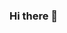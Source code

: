### Hi there 👋

<!--
**AzamHosseinian/AzamHosseinian** is a ✨ _special_ ✨ repository because its `README.md` (this file) appears on your GitHub profile.

Here are some ideas to get you started:
![aboutme](https://github.com/AzamHosseinian/AzamHosseinian/assets/51117788/9088388d-0038-4b67-bf34-1ebdce3d874d)

- 🔭 I’m currently working on ...
- 🌱 I’m currently learning Datascience
- 👯 I’m looking to collaborate on any Project relate to AI using Machine Learning
- 🤔 I’m looking for help with ...
- 💬 Ask me about Machine Leanring,Computer Vision, Python, Architecture of Code
- 📫 How to reach me: azam.hosseinian1995@gmail.com

